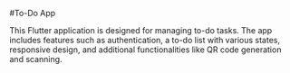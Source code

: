 #To-Do App

This Flutter application is designed for managing to-do tasks. The app includes features such as authentication, a to-do list with various states, responsive design, and additional functionalities like QR code generation and scanning.
